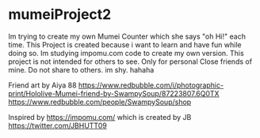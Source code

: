 # mumeiProject2

Im trying to create my own Mumei Counter which she says "oh Hi!" each time. 
This Project is created because i want to learn and have fun while doing so.
Im studying impomu.com code to create my own version.
This project is not intended for others to see. Only for personal Close friends of mine.
Do not share to others. im shy. hahaha 

Friend art by Aiya 88
https://www.redbubble.com/i/photographic-print/Hololive-Mumei-friend-by-SwampySoup/87223807.6Q0TX
https://www.redbubble.com/people/SwampySoup/shop

Inspired by https://impomu.com/ which is created by JB https://twitter.com/JBHUTT09
